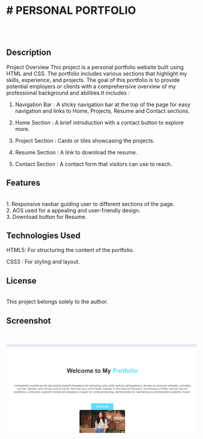 # # PERSONAL PORTFOLIO

<br> <br>

## Description

Project Overview
This project is a personal portfolio website built using HTML and CSS. The portfolio includes various sections that highlight my skills, experience, and projects. The goal of this portfolio is to provide potential employers or clients with a comprehensive overview of my professional background and abilities.It includes :
1. Navigation Bar   : A sticky navigation bar at the top of the page for easy navigation and links to Home, Projects, Resume and Contact sections.

2. Home Section     : A brief introduction with a contact button to explore more.

3. Project Section  : Cards or tiles showcasing the projects.

4. Resume Section   : A link to download the resume.

5. Contact Section  : A contact form that visitors can use to reach.

## Features

<br>
1. Responsive navbar guiding user to different sections of the page.
<br>
2. AOS used for a appealing and user-friendly design.
<br>
3. Download button for Resume.

## Technologies Used

HTML5: For structuring the content of the portfolio.

CSS3 : For styling and layout.

## License

<br>
This project belongs solely to the author.

## Screenshot

<br> <br>
<img src=https://github.com/Nandani1919/BharatIntern/blob/main/Portfolio/Images/P.png>
